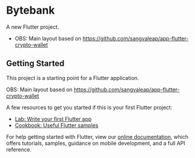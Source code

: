 # Bytebank

A new Flutter project.

- OBS: Main layout based on https://github.com/sangvaleap/app-flutter-crypto-wallet

## Getting Started

This project is a starting point for a Flutter application.

OBS: Main layout based on https://github.com/sangvaleap/app-flutter-crypto-wallet

A few resources to get you started if this is your first Flutter project:

- [Lab: Write your first Flutter app](https://flutter.dev/docs/get-started/codelab)
- [Cookbook: Useful Flutter samples](https://flutter.dev/docs/cookbook)

For help getting started with Flutter, view our
[online documentation](https://flutter.dev/docs), which offers tutorials,
samples, guidance on mobile development, and a full API reference.
